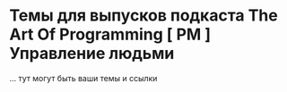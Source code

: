 # Темы для выпусков подкаста The Art Of Programming [ PM ] Управление людьми


… тут могут быть ваши темы и ссылки